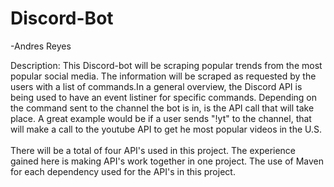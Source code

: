 # Discord-Bot
-Andres Reyes

Description: This Discord-bot will be scraping popular trends from the most popular social media. The information will be scraped as requested by the users with a
list of commands.In a general overview, the Discord API is being used to have an event listiner for specific commands. Depending on the command sent to the channel
the bot is in, is the API call that will take place. A great example would be if a user sends "!yt" to the channel, that will make a call to the youtube API to get 
he most popular videos in the U.S. <br>
<br>
There will be a total of four API's used in this project. The experience gained here is making API's work together in one project. The use of Maven for each
dependency used for the API's in this project. 
